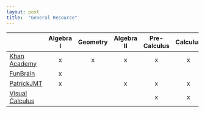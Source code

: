```yaml
---
layout: post
title:  "General Resource"
---
```


|   	| Algebra I	| Geometry	| Algebra II	| Pre-Calculus	| Calculus |
|:---	|:---:	|:---:	|:---:	|:---:	|:---:  |
|[Khan Academy][Khan]	|x   	|x   	|x  	|x   	|x  |
|[FunBrain][FunB]	|x   	|   	|   	|   	|  |
|[PatrickJMT][PJMT]	|x   	|   	| x  	|x   	|x  |
|[Visual Calculus][VisCal]	|   	|   	|   	|x   	|x  |


[Khan]: https://www.khanacademy.org/
[FunB]: https://www.funbrain.com/math-zone
[PJMT]: PatrickJmT.com
[VisCal]: http://archives.math.utk.edu/visual.calculus/
